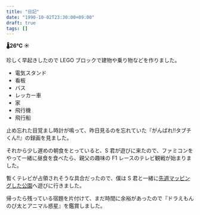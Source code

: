 ```yaml
---
title: "日記"
date: "1990-10-02T23:30:00+09:00"
draft: true
tags: []
---
```


__🌡26℃ ☀__

珍しく早起きしたので LEGO ブロックで建物や乗り物などを作りました。

* 電気スタンド
* 看板
* バス
* レッカー車
* 家
* 飛行機
* 飛行船

止め忘れた目覚まし時計が鳴って、昨日見るのを忘れていた『がんばれ!!タブチくん!!』の録画を見ました。

それから少し遅めの朝食をとっていると、S 君が遊びに来たので、ファミコンをやって一緒に昼食を食べたら、親父の趣味の F1 レースのテレビ観戦が始まりました。

暫くテレビが占領されそうな具合だったので、僕は S 君と一緒に[先週マッピングした公園](../09/24-diary.md)へ遊びに行きました。

帰ったら残っている宿題を片付けて、まだ時間に余裕があったので『ドラえもん のび太とアニマル惑星』を鑑賞しました。
